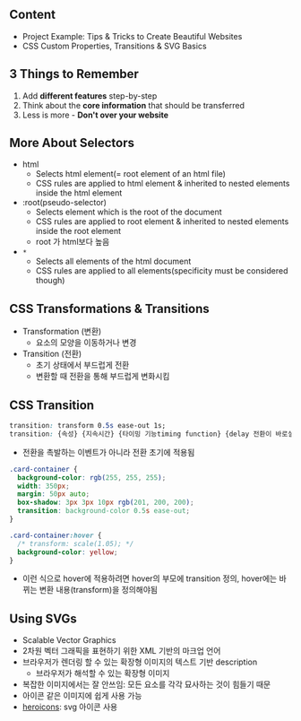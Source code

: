 ## Content
- Project Example: Tips & Tricks to Create Beautiful Websites
- CSS Custom Properties, Transitions & SVG Basics

## 3 Things to Remember
1. Add **different features** step-by-step
2. Think about the **core information** that should be transferred
3. Less is more - **Don't over your website**

## More About Selectors
- html
	- Selects html element(= root element of an html file)
	- CSS rules are applied to html element & inherited to nested elements inside the html element
- :root(pseudo-selector)
	- Selects element which is the root of the document
	- CSS rules are applied to root element & inherited to nested elements inside the root element
	- root 가 html보다 높음
- `*`
	- Selects all elements of the html document
	- CSS rules are applied to all elements(specificity must be considered though)

## CSS Transformations & Transitions
- Transformation (변환)
	- 요소의 모양을 이동하거나 변경
- Transition (전환)
	- 초기 상태에서 부드럽게 전환
	- 변환할 때 전환을 통해 부드럽게 변화시킴

## CSS Transition
```CSS
transition: transform 0.5s ease-out 1s;
transition: {속성} {지속시간} {타이밍 기능timing function} {delay 전환이 바로실행될지 지연시간 있을지}
```
- 전환을 촉발하는 이벤트가 아니라 전환 초기에 적용됨

```CSS
.card-container {
  background-color: rgb(255, 255, 255);
  width: 350px;
  margin: 50px auto;
  box-shadow: 3px 3px 10px rgb(201, 200, 200);
  transition: background-color 0.5s ease-out;
}

.card-container:hover {
  /* transform: scale(1.05); */
  background-color: yellow;
}
```
- 이런 식으로 hover에 적용하려면 hover의 부모에 transition 정의, hover에는 바뀌는 변환 내용(transform)을 정의해야됨


## Using SVGs
- Scalable Vector Graphics
- 2차원 벡터 그래픽을 표현하기 위한 XML 기반의 마크업 언어
- 브라우저가 렌더링 할 수 있는 확장형 이미지의 텍스트 기반 description
  - 브라우저가 해석할 수 있는 확장형 이미지
- 복잡한 이미지에서는 잘 안쓰임: 모든 요소를 각각 묘사하는 것이 힘들기 때문
- 아이콘 같은 이미지에 쉽게 사용 가능
- [heroicons](https://heroicons.com/): svg 아이콘 사용 